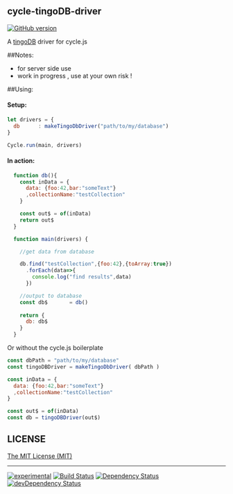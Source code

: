 ## cycle-tingoDB-driver

[![GitHub version](https://badge.fury.io/gh/kaosat-dev%2Fcycle-tingodb-driver.svg)](https://badge.fury.io/gh/kaosat-dev%2Fcycle-tingodb-driver)

A [tingoDB](http://www.tingodb.com/) driver for cycle.js


##Notes:

- for server side use
- work in progress , use at your own risk !

##Using:


#### Setup:

```js
let drivers = {
  db      : makeTingoDbDriver("path/to/my/database")
}

Cycle.run(main, drivers)
```

#### In action:

```js
  function db(){
    const inData = {
      data: {foo:42,bar:"someText"}
      ,collectionName:"testCollection"
    }

    const out$ = of(inData)
    return out$
  }

  function main(drivers) {  

    //get data from database

    db.find("testCollection",{foo:42},{toArray:true})
      .forEach(data=>{
        console.log("find results",data)
      })

    //output to database
    const db$       = db()
   
    return {
      db: db$
    }
  }
```

Or without the cycle.js boilerplate

```js
const dbPath = "path/to/my/database"
const tingoDBDriver = makeTingoDbDriver( dbPath )

const inData = {
  data: {foo:42,bar:"someText"}
  ,collectionName:"testCollection"
}

const out$ = of(inData)
const db = tingoDBDriver(out$)
```


## LICENSE

[The MIT License (MIT)](https://github.com/kaosat-dev/cycle-tingodb-driver/blob/master/LICENSE)

- - -

[![experimental](http://badges.github.io/stability-badges/dist/experimental.svg)](http://github.com/badges/stability-badges)
[![Build Status](https://travis-ci.org/kaosat-dev/cycle-tingodb-driver.svg)](https://travis-ci.org/kaosat-dev/cycle-tingodb-driver)
[![Dependency Status](https://david-dm.org/kaosat-dev/cycle-tingodb-driver.svg)](https://david-dm.org/kaosat-dev/cycle-tingodb-driver)
[![devDependency Status](https://david-dm.org/kaosat-dev/cycle-tingodb-driver/dev-status.svg)](https://david-dm.org/kaosat-dev/cycle-tingodb-driver#info=devDependencies)